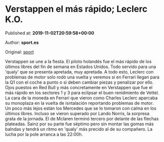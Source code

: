 
# Verstappen el más rápido; Leclerc K.O.

Published at: **2019-11-02T20:59:58+00:00**

Author: **sport.es**

Original: [sport](https://www.sport.es/es/noticias/motor/formula1/verstappen-mas-rapido-leclerc-7711970)

Verstappen se une a la fiesta. El piloto holandés fue el más rápido de los últimos libres del fin de semana en Estados Unidos. Todo servido para una 'qualy' que se presenta apretada, muy apretada. A todo esto, Leclerc con problemas de motor solo rodó una vuelta y veremos si en Ferrari llegan para la Q1 con el coche a punto o si deben cambiar piezas y penalizar por ello. 
Ojos puestos en Red Bull y más concretamente en Verstappen que fue el más rápido en los sectores 1 y 3 para eclipsar el buen renidmiento de Vettel. La cara de la moneda en Ferrari que vieron como Charles Leclerc aparcaba su monoplaza en la vuelta de isntalación reportando problemas de motor.
Un poco más lejos están los Mercedes que se lo tomaron con calma en los últimos libres. Incluso se vieron superado por Lando Norris, la sorpresa grata de la jornada. El de Mclaren terminó tercero por delante de las flechas plateadas. Sainz por su parte fue séptimo pero sin montar las gomas más balndas y tendrá un ritmo en 'qualy' más precido al de su compañero. La lucha por la pole arranca a las 22:00h.
